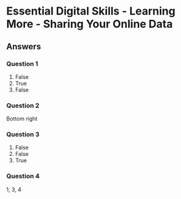 # Essential Digital Skills - Learning More - Sharing Your Online Data

## Answers

### Question 1

1. False
2. True 
3. False

### Question 2

Bottom right
### Question 3

1. False
2. False
3. True

### Question 4

1, 3, 4